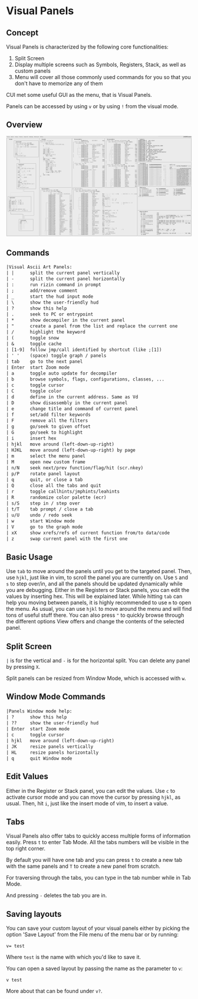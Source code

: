 # Visual Panels

## Concept

Visual Panels is characterized by the following core functionalities:

1. Split Screen
2. Display multiple screens such as Symbols, Registers, Stack, as well as custom panels
3. Menu will cover all those commonly used commands for you so that you don't have to memorize any of them

CUI met some useful GUI as the menu, that is Visual Panels.

Panels can be accessed by using `v` or by using `!` from the visual mode.

## Overview

![Panels Overview](panels_overview.png)

## Commands
```
|Visual Ascii Art Panels:
| |      split the current panel vertically
| -      split the current panel horizontally
| :      run rizin command in prompt
| ;      add/remove comment
| _      start the hud input mode
| \      show the user-friendly hud
| ?      show this help
| .      seek to PC or entrypoint
| *      show decompiler in the current panel
| "      create a panel from the list and replace the current one
| /      highlight the keyword
| (      toggle snow
| &      toggle cache
| [1-9]  follow jmp/call identified by shortcut (like ;[1])
| ' '    (space) toggle graph / panels
| tab    go to the next panel
| Enter  start Zoom mode
| a      toggle auto update for decompiler
| b      browse symbols, flags, configurations, classes, ...
| c      toggle cursor
| C      toggle color
| d      define in the current address. Same as Vd
| D      show disassembly in the current panel
| e      change title and command of current panel
| f      set/add filter keywords
| F      remove all the filters
| g      go/seek to given offset
| G      go/seek to highlight
| i      insert hex
| hjkl   move around (left-down-up-right)
| HJKL   move around (left-down-up-right) by page
| m      select the menu panel
| M      open new custom frame
| n/N    seek next/prev function/flag/hit (scr.nkey)
| p/P    rotate panel layout
| q      quit, or close a tab
| Q      close all the tabs and quit
| r      toggle callhints/jmphints/leahints
| R      randomize color palette (ecr)
| s/S    step in / step over
| t/T    tab prompt / close a tab
| u/U    undo / redo seek
| w      start Window mode
| V      go to the graph mode
| xX     show xrefs/refs of current function from/to data/code
| z      swap current panel with the first one
```

## Basic Usage

Use `tab` to move around the panels until you get to the targeted panel. Then, use `hjkl`, just like in vim, to scroll the panel you are currently on.
Use `S` and `s` to step over/in, and all the panels should be updated dynamically while you are debugging.
Either in the Registers or Stack panels, you can edit the values by inserting hex. This will be explained later.
While hitting `tab` can help you moving between panels, it is highly recommended to use `m` to open the menu.
As usual, you can use `hjkl` to move around the menu and will find tons of useful stuff there.
You can also press `"` to quickly browse through the different options View offers and change the contents of the selected panel.

## Split Screen

`|` is for the vertical and `-` is for the horizontal split. You can delete any panel by pressing `X`.

Split panels can be resized from Window Mode, which is accessed with `w`.

## Window Mode Commands
```
|Panels Window mode help:
| ?      show this help
| ??     show the user-friendly hud
| Enter  start Zoom mode
| c      toggle cursor
| hjkl   move around (left-down-up-right)
| JK     resize panels vertically
| HL     resize panels horizontally
| q      quit Window mode
```

## Edit Values

Either in the Register or Stack panel, you can edit the values. Use `c` to activate cursor mode and you can move the cursor by pressing `hjkl`, as usual. Then, hit `i`, just like the insert mode of vim, to insert a value.

## Tabs
Visual Panels also offer tabs to quickly access multiple forms of information easily. Press `t` to enter Tab Mode. All the tabs numbers will be visible in the top right corner.

By default you will have one tab and you can press `t` to create a new tab with the same panels and `T` to create a new panel from scratch.

For traversing through the tabs, you can type in the tab number while in Tab Mode.

And pressing `-` deletes the tab you are in.

## Saving layouts
You can save your custom layout of your visual panels either by picking the option 'Save Layout' from the File menu of the menu bar or by running:
```
v= test
```
Where `test` is the name with which you'd like to save it.

You can open a saved layout by passing the name as the parameter to `v`:
```
v test
```
More about that can be found under `v?`.
